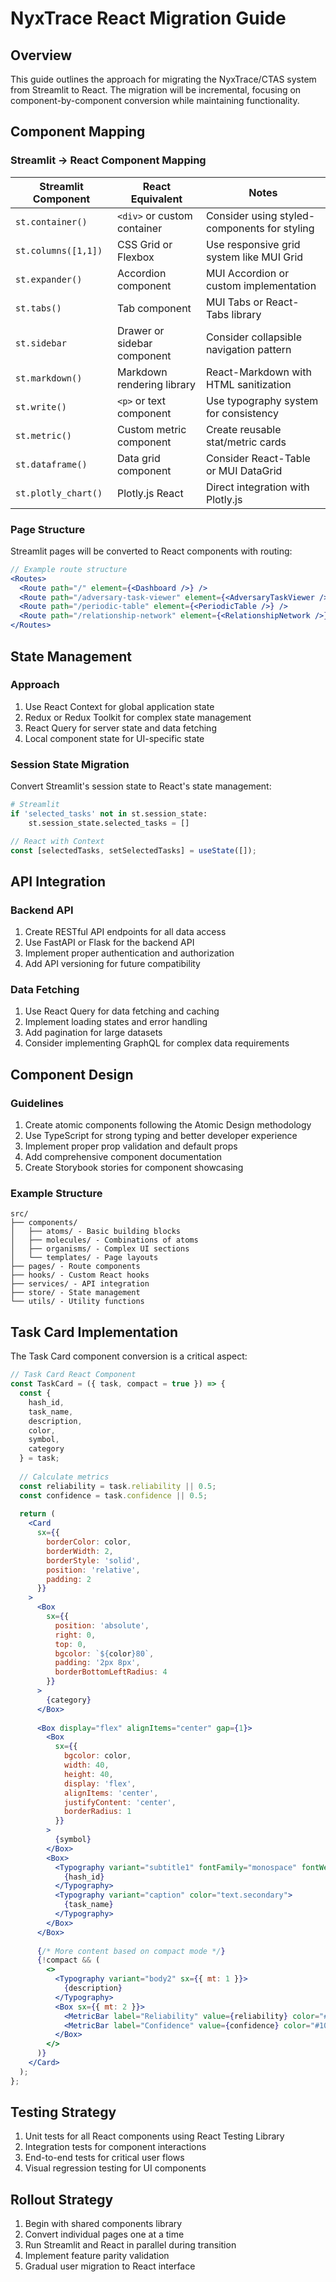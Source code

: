 # NyxTrace React Migration Guide

## Overview

This guide outlines the approach for migrating the NyxTrace/CTAS system from Streamlit to React. The migration will be incremental, focusing on component-by-component conversion while maintaining functionality.

## Component Mapping

### Streamlit → React Component Mapping

| Streamlit Component | React Equivalent | Notes |
|---------------------|------------------|-------|
| `st.container()` | `<div>` or custom container | Consider using styled-components for styling |
| `st.columns([1,1])` | CSS Grid or Flexbox | Use responsive grid system like MUI Grid |
| `st.expander()` | Accordion component | MUI Accordion or custom implementation |
| `st.tabs()` | Tab component | MUI Tabs or React-Tabs library |
| `st.sidebar` | Drawer or sidebar component | Consider collapsible navigation pattern |
| `st.markdown()` | Markdown rendering library | React-Markdown with HTML sanitization |
| `st.write()` | `<p>` or text component | Use typography system for consistency |
| `st.metric()` | Custom metric component | Create reusable stat/metric cards |
| `st.dataframe()` | Data grid component | Consider React-Table or MUI DataGrid |
| `st.plotly_chart()` | Plotly.js React | Direct integration with Plotly.js |

### Page Structure

Streamlit pages will be converted to React components with routing:

```jsx
// Example route structure
<Routes>
  <Route path="/" element={<Dashboard />} />
  <Route path="/adversary-task-viewer" element={<AdversaryTaskViewer />} />
  <Route path="/periodic-table" element={<PeriodicTable />} />
  <Route path="/relationship-network" element={<RelationshipNetwork />} />
</Routes>
```

## State Management

### Approach

1. Use React Context for global application state
2. Redux or Redux Toolkit for complex state management
3. React Query for server state and data fetching
4. Local component state for UI-specific state

### Session State Migration

Convert Streamlit's session state to React's state management:

```python
# Streamlit
if 'selected_tasks' not in st.session_state:
    st.session_state.selected_tasks = []
```

```jsx
// React with Context
const [selectedTasks, setSelectedTasks] = useState([]);
```

## API Integration

### Backend API

1. Create RESTful API endpoints for all data access
2. Use FastAPI or Flask for the backend API
3. Implement proper authentication and authorization
4. Add API versioning for future compatibility

### Data Fetching

1. Use React Query for data fetching and caching
2. Implement loading states and error handling
3. Add pagination for large datasets
4. Consider implementing GraphQL for complex data requirements

## Component Design

### Guidelines

1. Create atomic components following the Atomic Design methodology
2. Use TypeScript for strong typing and better developer experience
3. Implement proper prop validation and default props
4. Add comprehensive component documentation
5. Create Storybook stories for component showcasing

### Example Structure

```
src/
├── components/
│   ├── atoms/ - Basic building blocks
│   ├── molecules/ - Combinations of atoms
│   ├── organisms/ - Complex UI sections
│   └── templates/ - Page layouts
├── pages/ - Route components
├── hooks/ - Custom React hooks
├── services/ - API integration
├── store/ - State management
└── utils/ - Utility functions
```

## Task Card Implementation

The Task Card component conversion is a critical aspect:

```jsx
// Task Card React Component
const TaskCard = ({ task, compact = true }) => {
  const { 
    hash_id, 
    task_name, 
    description, 
    color, 
    symbol, 
    category 
  } = task;
  
  // Calculate metrics
  const reliability = task.reliability || 0.5;
  const confidence = task.confidence || 0.5;
  
  return (
    <Card 
      sx={{ 
        borderColor: color, 
        borderWidth: 2,
        borderStyle: 'solid',
        position: 'relative',
        padding: 2
      }}
    >
      <Box 
        sx={{ 
          position: 'absolute', 
          right: 0, 
          top: 0, 
          bgcolor: `${color}80`,
          padding: '2px 8px',
          borderBottomLeftRadius: 4
        }}
      >
        {category}
      </Box>
      
      <Box display="flex" alignItems="center" gap={1}>
        <Box 
          sx={{ 
            bgcolor: color, 
            width: 40, 
            height: 40, 
            display: 'flex', 
            alignItems: 'center', 
            justifyContent: 'center',
            borderRadius: 1
          }}
        >
          {symbol}
        </Box>
        <Box>
          <Typography variant="subtitle1" fontFamily="monospace" fontWeight="bold">
            {hash_id}
          </Typography>
          <Typography variant="caption" color="text.secondary">
            {task_name}
          </Typography>
        </Box>
      </Box>
      
      {/* More content based on compact mode */}
      {!compact && (
        <>
          <Typography variant="body2" sx={{ mt: 1 }}>
            {description}
          </Typography>
          <Box sx={{ mt: 2 }}>
            <MetricBar label="Reliability" value={reliability} color="#3B82F6" />
            <MetricBar label="Confidence" value={confidence} color="#10B981" />
          </Box>
        </>
      )}
    </Card>
  );
};
```

## Testing Strategy

1. Unit tests for all React components using React Testing Library
2. Integration tests for component interactions
3. End-to-end tests for critical user flows
4. Visual regression testing for UI components

## Rollout Strategy

1. Begin with shared components library
2. Convert individual pages one at a time
3. Run Streamlit and React in parallel during transition
4. Implement feature parity validation
5. Gradual user migration to React interface